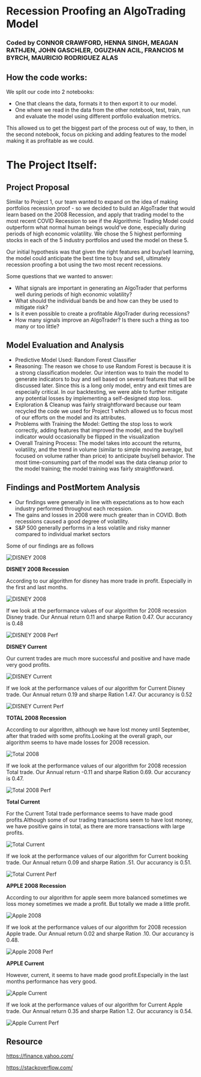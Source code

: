 # Recession Proofing an AlgoTrading Model
### Coded by CONNOR CRAWFORD, HENNA SINGH, MEAGAN RATHJEN, JOHN GASCHLER, OGUZHAN ACIL, FRANCIOS M BYRCH, MAURICIO RODRIGUEZ ALAS

## How the code works:
We split our code into 2 notebooks: 
* One that cleans the data, formats it to then export it to our model. 
* One where we read in the data from the other notebook, test, train, run and evaluate the model using different portfolio evaluation metrics. 

This allowed us to get the biggest part of the process out of way, to then, in the second notebook, focus on picking and adding features to the model making it as profitable as we could.

# The Project Itself:

## Project Proposal
Similar to Project 1, our team wanted to expand on the idea of making portfolios recession proof - so we decided to build an AlgoTrader that would learn based on the 2008 Recession, and apply that trading model to the most recent COVID Recession to see if the Algorithmic Trading Model could outperform what normal human beings would’ve done, especially during periods of high economic volatility. We chose the 5 highest performing stocks in each of the 5 industry portfolios and used the model on these 5. 

Our initial hypothesis was that given the right features and buy/sell learning, the model could anticipate the best time to buy and sell, ultimately recession proofing a bot using the two most recent recessions.

Some questions that we wanted to answer:
* What signals are important in generating an AlgoTrader that performs well during periods of high economic volatility?
* What should the individual bands be and how can they be used to mitigate risk? 
* Is it even possible to create a profitable AlgoTrader during recessions? 
* How many signals improve an AlgoTrader? Is there such a thing as too many or too little?

## Model Evaluation and Analysis 
* Predictive Model Used: Random Forest Classifier
* Reasoning: The reason we chose to use Random Forest is because it is a strong classification modeler.  Our intention was to train the model to generate indicators to buy and sell based on several features that will be discussed later. Since this is a long only model, entry and exit times are especially critical. In our backtesting, we were able to further mitigate any potential losses by implementing a self-designed stop loss.
* Exploration & Cleanup was fairly straightforward because our team recycled the code we used for Project 1 which allowed us to focus most of our efforts on the model and its attributes. 
* Problems with Training the Model: Getting the stop loss to work correctly, adding features that improved the model, and the buy/sell indicator would occasionally be flipped in the visualization
* Overall Training Process: The model takes into account the returns, volatility, and the trend in volume (similar to simple moving average, but focused on volume rather than price) to anticipate buy/sell behavior. The most time-consuming part of the model was the data cleanup prior to the model training; the model training was fairly straightforward.  


## Findings and PostMortem Analysis

- Our findings were generally in line with expectations as to how each industry performed throughout each recession. 
- The gains and losses in 2008 were much greater than in COVID. Both recessions caused a good degree of volatility. 
- S&P 500 generally performs in a less volatile and risky manner compared to individual market sectors

 Some of our findings are as follows

 ![DISNEY 2008](https://github.com/crcrawfo1/Project2/blob/main/Photos/Project2/OVERALL.PNG)
 

  **DISNEY 2008 Recession**

 According to our algorithm for disney has more trade in profit. Especially in the first and last months. 

   ![DISNEY 2008](https://github.com/crcrawfo1/Project2/blob/main/Photos/Project2/DIS2008all.PNG)

 If we look at the performance values of our algorithm for 2008 recession Disney trade. Our Annual return 0.11 and sharpe Ration 0.47. Our accurancy is 0.48

   ![DISNEY 2008 Perf](https://github.com/crcrawfo1/Project2/blob/main/Photos/Project2/DIS2008Perf.PNG)

  **DISNEY Current**

 Our current trades are much more successful and positive and have made very good profits.
    
   ![DISNEY Current](https://github.com/crcrawfo1/Project2/blob/main/Photos/Project2/DISCurrentall.PNG)

 If we look at the performance values of our algorithm for Current Disney trade. Our Annual return 0.19 and sharpe Ration 1.47. Our accurancy is 0.52
   
   ![DISNEY Current Perf](https://github.com/crcrawfo1/Project2/blob/main/Photos/Project2/DISCurrentPerf.PNG)
  
  **TOTAL 2008 Recession**

 According to our algorithm, although we have lost money until September, after that traded with some profits.Looking at the overall graph, our algorithm seems to have made losses for 2008 recession.

   ![Total 2008](https://github.com/crcrawfo1/Project2/blob/main/Photos/Project2/TOT2008all.PNG)

 If we look at the performance values of our algorithm for 2008 recession Total trade. Our Annual return -0.11 and sharpe Ration 0.69. Our accurancy is 0.47.

   ![Total 2008 Perf](https://github.com/crcrawfo1/Project2/blob/main/Photos/Project2/TOT2008Perf.PNG)
 
  **Total Current**

 For the Current Total trade performance seems to have made good profits.Although some of our trading transactions seem to have lost money, we have positive gains in total, as there are more transactions with large profits.

   ![Total Current](https://github.com/crcrawfo1/Project2/blob/main/Photos/Project2/TOTCurrentall.PNG)

 If we look at the performance values of our algorithm for Current booking trade. Our Annual return 0.09 and sharpe Ration .51. Our accurancy is 0.51.

   ![Total Current Perf](https://github.com/crcrawfo1/Project2/blob/main/Photos/Project2/TOTCurrentPerf.PNG)

   **APPLE 2008 Recession**
  
 According to our algorithm for apple seem more balanced sometimes we loss money sometimes we made a profit. But totally we made a little profit.

   ![Apple 2008](https://github.com/crcrawfo1/Project2/blob/main/Photos/Project2/AAPL2008.PNG) 

 If we look at the performance values of our algorithm for 2008 recession Apple trade. Our Annual return 0.02 and sharpe Ration .10. Our accurancy is 0.48.

   ![Apple 2008 Perf](https://github.com/crcrawfo1/Project2/blob/main/Photos/Project2/AAPL2008Perf.PNG)

  **APPLE Current**

 However, current, it seems to have made good profit.Especially in the last months performance has very good. 

   ![Apple Current](https://github.com/crcrawfo1/Project2/blob/main/Photos/Project2/AAPLCurrent.PNG)

 If we look at the performance values of our algorithm for Current Apple trade. Our Annual return 0.35 and sharpe Ration 1.2. Our accurancy is 0.54.

   ![Apple Current Perf](https://github.com/crcrawfo1/Project2/blob/main/Photos/Project2/AAPLCurrentPerf.PNG)


## Resource

https://finance.yahoo.com/

https://stackoverflow.com/
